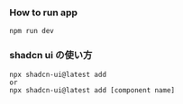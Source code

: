 ### How to run app

```
npm run dev
```

### shadcn ui の使い方

```
npx shadcn-ui@latest add
or
npx shadcn-ui@latest add [component name]
```
